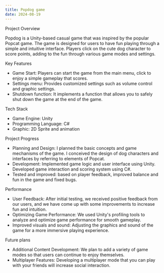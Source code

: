 ```yaml
---
title: Popdog game
date: 2024-08-19
---
```


<div class="text-justify">
Project Overview
</div>

Popdog is a Unity-based casual game that was inspired by the popular Popcat game. The game is designed for users to have fun playing through a simple and intuitive interface. Players click on the cute dog character to score points, adding to the fun through various game modes and settings.


Key Features

- Game Start: Players can start the game from the main menu, click to enjoy a simple gameplay that scores.
- Settings menu: Provides customized settings such as volume control and graphic settings.
- Shutdown function: It implements a function that allows you to safely shut down the game at the end of the game.


Tech Stack

- Game Engine: Unity
- Programming Language: C#
- Graphic: 2D Sprite and animation


Project Progress

- Planning and Design: I planned the basic concepts and game mechanisms of the game. I conceived the design of dog characters and interfaces by referring to elements of Popcat.
- Development: Implemented game logic and user interface using Unity. Developed game interaction and scoring system using C#.
- Tested and improved: based on player feedback, improved balance and fun in the game and fixed bugs.


Performance

- User Feedback: After initial testing, we received positive feedback from our users, and we have come up with some improvements to increase fun and intuition.
- Optimizing Game Performance: We used Unity's profiling tools to analyze and optimize game performance for smooth gameplay.
- Improved visuals and sound: Adjusting the graphics and sound of the game for a more immersive playing experience.


Future plans

- Additional Content Development: We plan to add a variety of game modes so that users can continue to enjoy themselves.
- Multiplayer Features: Developing a multiplayer mode that you can play with your friends will increase social interaction.